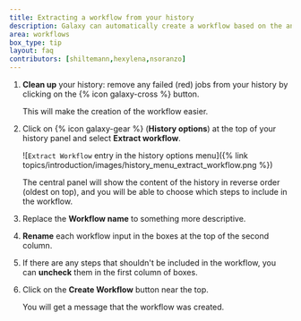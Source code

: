 ```yaml
---
title: Extracting a workflow from your history
description: Galaxy can automatically create a workflow based on the analysis you have performed in a history. This means that once you have done an analysis manually once, you can easily extract a workflow to repeat it on different data.
area: workflows
box_type: tip
layout: faq
contributors: [shiltemann,hexylena,nsoranzo]
---
```



1. **Clean up** your history: remove any failed (red) jobs from your history by clicking on the {% icon galaxy-cross %} button.

   This will make the creation of the workflow easier.

2. Click on {% icon galaxy-gear %} (**History options**) at the top of your history panel and select **Extract workflow**.

   ![`Extract Workflow` entry in the history options menu]({% link topics/introduction/images/history_menu_extract_workflow.png %})

   The central panel will show the content of the history in reverse order (oldest on top), and you will be able to choose which steps to include in the workflow.

3. Replace the **Workflow name** to something more descriptive.

4. **Rename** each workflow input in the boxes at the top of the second column.

5. If there are any steps that shouldn't be included in the workflow, you can **uncheck** them in the first column of boxes.

6. Click on the **Create Workflow** button near the top.

   You will get a message that the workflow was created.

